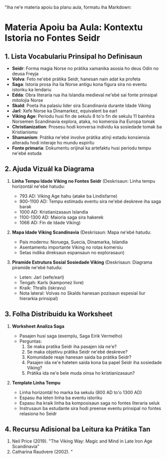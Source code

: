 "Iha ne'e materia apoiu ba planu aula, formatu iha Markdown:

# Materia Apoiu ba Aula: Kontextu Istoria no Fontes Seidr

## 1. Lista Vocabulariu Prinsipal ho Definisaun

- **Seidr**: Forma magia Norse no prátika xamanika asosia ho deus Odin no deusa Freyja
- **Volva**: Feto ne'ebé prátika Seidr, hanesan nain adat ka profeta
- **Saga**: Istoria prosa iha lia Norse antigu kona figura sira no eventu istoriku ka lendariu
- **Edda**: Obra literaria rua iha Islandia medieval ne'ebé sai fonte prinsipal mitolojia Norse
- **Skald**: Poeta iha palasiu lider sira Scandinavia durante Idade Viking
- **Jarl**: Xefe Norse ka Dinamarkez, equivalent ba earl
- **Viking Age**: Periodu husi fin de sekulu 8 to'o fin de sekulu 11 bainhira Norsemen Scandinavia explora, ataka, no komersia iha Europa tomak
- **Christianization**: Prosesu hodi konversa individu ka sosiedade tomak ba Kristianismu
- **Shamanism**: Prátika ne'ebé involve prátika atinji estadu konsiensia alteradu hodi interaje ho mundu espiritu
- **Fonte primaria**: Dokumentu orijinal ka artefaktu husi periodu tempu ne'ebé estuda

## 2. Ajuda Vizuál ka Diagrama

1. **Linha Tempu Idade Viking no Fontes Seidr**
   (Deskrisaun: Linha tempu horizontál ne'ebé hatudu:
   - 793 AD: Viking Age hahu (atake ba Lindisfarne)
   - 900-1100 AD: Tempu estimadu eventu sira ne'ebé deskreve iha saga barak
   - 1000 AD: Kristianizasaun Islandia
   - 1100-1300 AD: Maioria saga sira hakerek
   - 1066 AD: Fin de Idade Viking)

2. **Mapa Idade Viking Scandinavia**
   (Deskrisaun: Mapa ne'ebé hatudu:
   - Pais modernu: Noruega, Suecia, Dinamarka, Islandia
   - Asentamentu importante Viking no rotas komersiu
   - Setas indika direksaun espansaun no explorasaun)

3. **Piramide Estrutura Sosial Sosiedade Viking**
   (Deskrisaun: Diagrama piramide ne'ebé hatudu:
   - Leten: Jarl (xefe/earl)
   - Tengah: Karls (kamponez livre)
   - Kraik: Thralls (iskravu)
   - Nota lateral: Volvas no Skalds hanesan pozisaun espesial liur hierarkia prinsipal)

## 3. Folha Distribuidu ka Worksheet

1. **Worksheet Analiza Saga**
   - Pasajen husi saga (exemplu, Saga Eirik Vermelho)
   - Perguntas:
     1. Se maka pratika Seidr iha pasajen ida ne'e?
     2. Se maka objetivu prátika Seidr ne'ebé deskreve?
     3. Komunidade reaje hanesan saida ba prátika Seidr?
     4. Pasajen ida ne'e hateten saida kona ba papel Seidr iha sosiedade Viking?
     5. Prátika ida ne'e bele muda oinsa ho kristianizasaun?

2. **Template Linha Tempu**
   - Linha horizontál ho marka ba sekulu (800 AD to'o 1300 AD)
   - Espasu iha leten linha ba eventu istoriku
   - Espasu iha kraik linha ba komposisaun saga no fontes literaria seluk
   - Instrusaun ba estudante sira hodi preense eventu prinsipal no fontes relasiona ho Seidr

## 4. Recursu Adisional ba Leitura ka Prátika Tan

1. Neil Price (2019). "The Viking Way: Magic and Mind in Late Iron Age Scandinavia"
2. Catharina Raudvere (2002). "